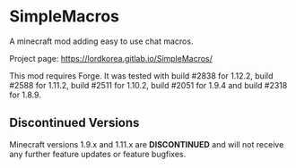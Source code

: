 # SimpleMacros

A minecraft mod adding easy to use chat macros.

Project page: https://lordkorea.gitlab.io/SimpleMacros/

This mod requires Forge. It was tested with build #2838 for 1.12.2, build #2588
for 1.11.2, build #2511 for 1.10.2, build #2051 for 1.9.4 and build #2318 for
1.8.9.

## Discontinued Versions

Minecraft versions 1.9.x and 1.11.x are **DISCONTINUED** and will not receive
any further feature updates or feature bugfixes.

